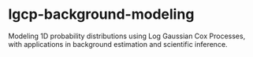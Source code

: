 # lgcp-background-modeling
Modeling 1D probability distributions using Log Gaussian Cox Processes, with applications in background estimation and scientific inference.
